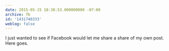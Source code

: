 ```yaml
---
date: 2015-05-15 18:38:53.000000000 -07:00
archive: fb
id: '1431740333'
weblog: false
---
```


I just wanted to see if Facebook would let me share a share of my own post. Here goes.
